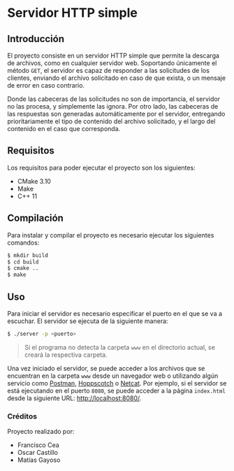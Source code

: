 # Servidor HTTP simple 
## Introducción
El proyecto consiste en un servidor HTTP simple que permite la descarga de archivos, como en cualquier servidor web. Soportando únicamente el método `GET`, el servidor es capaz de responder a las solicitudes de los clientes, enviando el archivo solicitado en caso de que exista, o un mensaje de error en caso contrario.

Donde las cabeceras de las solicitudes no son de importancia, el servidor no las procesa, y simplemente las ignora. Por otro lado, las cabeceras de las respuestas son generadas automáticamente por el servidor, entregando prioritariamente el tipo de contenido del archivo solicitado, y el largo del contenido en el caso que corresponda.

## Requisitos
Los requisitos para poder ejecutar el proyecto son los siguientes:
* CMake 3.10
* Make
* C++ 11

## Compilación
Para instalar y compilar el proyecto es necesario ejecutar los siguientes comandos:
```bash
$ mkdir build
$ cd build
$ cmake ..
$ make
```
## Uso
Para iniciar el servidor es necesario especificar el puerto en el que se va a escuchar. El servidor se ejecuta de la siguiente manera:
```bash
$ ./server -p <puerto>
```
> Si el programa no detecta la carpeta `www` en el directorio actual, se creará la respectiva carpeta.

Una vez iniciado el servidor, se puede acceder a los archivos que se encuentran en la carpeta `www` desde un navegador web o utilizando algún servicio como [Postman](https://www.postman.com/), [Hoppscotch](https://hoppscotch.io/) o [Netcat](https://en.wikipedia.org/wiki/Netcat). Por ejemplo, si el servidor se está ejecutando en el puerto `8080`, se puede acceder a la página `index.html` desde la siguiente URL: [http://localhost:8080/](http://localhost:8080/).

### Créditos
Proyecto realizado por:
* Francisco Cea
* Oscar Castillo
* Matías Gayoso